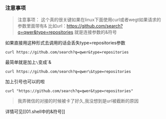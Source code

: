 ### 注意事项

> 注意事项：
> 这个真的很关键如果在linux下面使用curl或者wegt如果请求的参数里面带有&
> 比如url：https://github.com/search?q=qwer&type=repositories
> 就是连接参数的&符号

如果直接用这种形式去调用的话会丢失type=repositories参数
```
curl https://github.com/search?q=qwer&type=repositories
```

最简单就是加上`\`变成`\&

```
curl https://github.com/search?q=qwer\&type=repositories
```

加上引号也可以的啦

```
curl "https://github.com/search?q=qwer&type=repositories"
```

> 我弄微信的对接的时候被卡了好久,我没想到是url被截断的原因

详情可见[[01.shell中的&符号]]


